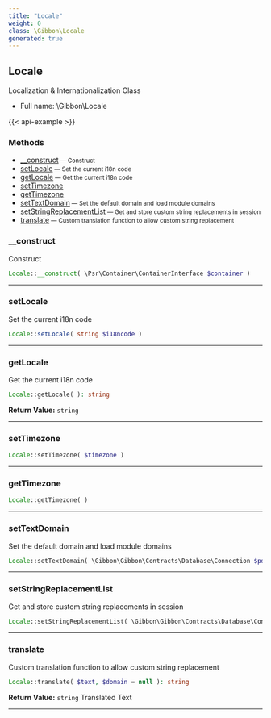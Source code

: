 ```yaml
---
title: "Locale"
weight: 0
class: \Gibbon\Locale
generated: true
---
```


## Locale 

Localization & Internationalization Class



* Full name: \Gibbon\Locale

{{< api-example >}} 



### Methods

- [__construct](#__construct)<small> — Construct</small>
- [setLocale](#setlocale)<small> — Set the current i18n code</small>
- [getLocale](#getlocale)<small> — Get the current i18n code</small>
- [setTimezone](#settimezone)
- [getTimezone](#gettimezone)
- [setTextDomain](#settextdomain)<small> — Set the default domain and load module domains</small>
- [setStringReplacementList](#setstringreplacementlist)<small> — Get and store custom string replacements in session</small>
- [translate](#translate)<small> — Custom translation function to allow custom string replacement</small>




### __construct

Construct

```php
Locale::__construct( \Psr\Container\ContainerInterface $container )
```









---

### setLocale

Set the current i18n code

```php
Locale::setLocale( string $i18ncode )
```









---

### getLocale

Get the current i18n code

```php
Locale::getLocale( ): string
```






**Return Value:**
`string`  



---

### setTimezone



```php
Locale::setTimezone( $timezone )
```









---

### getTimezone



```php
Locale::getTimezone( )
```









---

### setTextDomain

Set the default domain and load module domains

```php
Locale::setTextDomain( \Gibbon\Gibbon\Contracts\Database\Connection $pdo )
```









---

### setStringReplacementList

Get and store custom string replacements in session

```php
Locale::setStringReplacementList( \Gibbon\Gibbon\Contracts\Database\Connection $pdo, $forceRefresh = false )
```









---

### translate

Custom translation function to allow custom string replacement

```php
Locale::translate( $text, $domain = null ): string
```






**Return Value:**
`string`  Translated Text



---

